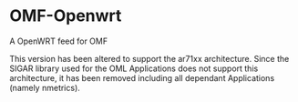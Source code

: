 OMF-Openwrt
===========

A OpenWRT feed for OMF

This version has been altered to support the ar71xx architecture.
Since the SIGAR library used for the OML Applications does not support this architecture, it has been removed including all dependant Applications (namely nmetrics).
